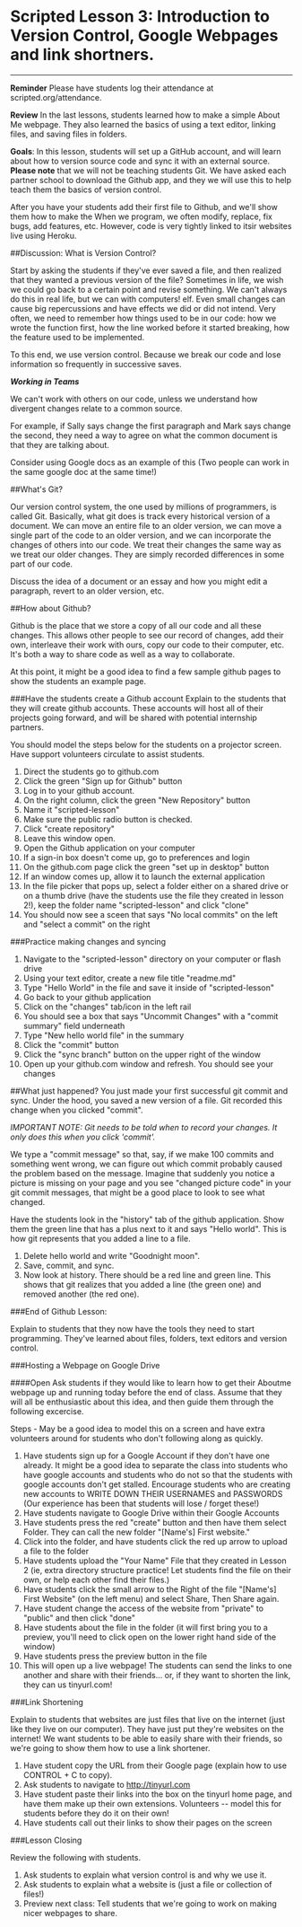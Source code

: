 # Scripted Lesson 3: Introduction to Version Control, Google Webpages and link shortners.

-----------------
**Reminder** Please have students log their attendance at scripted.org/attendance.

**Review** In the last lessons, students learned how to make a simple About Me webpage. They also learned the basics of using a text editor, linking files, and saving files in folders.

**Goals**: In this lesson, students will set up a GitHub account, and will learn about how to version source code and sync it with an external source.  **Please note** that we will not be teaching students Git.  We have asked each partner school to download the Github app, and they we will use this to help teach them the basics of version control.  

After you have your students add their first file to Github, and we'll show them how to make the
When we program, we often modify, replace, fix bugs, add features, etc. However, code is very tightly linked to itsir websites live using Heroku.


##Discussion: What is Version Control?

Start by asking the students if they've ever saved a file, and then realized that they wanted a previous version of the file? Sometimes in life, we wish we could go back to a certain point and revise something. We can't always do this in real life, but we can with computers!
elf. Even small changes can cause big repercussions and have effects we did or did not intend. Very often, we need to remember how things used to be in our code: how we wrote the function first, how the line worked before it started breaking, how the feature used to be implemented. 

To this end, we use version control. Because we break our code and lose information so frequently in successive saves.

***Working in Teams***

We can't work with others on our code, unless we understand how divergent changes relate to a common source. 

For example, if Sally says change the first paragraph and Mark says change the second, they need a way to agree on what the common document is that they are talking about.  

Consider using Google docs as an example of this (Two people can work in the same google doc at the same time!)

##What's Git?

Our version control system, the one used by millions of programmers, is called Git. Basically, what git does is track every historical version of a document. We can move an entire file to an older version, we can move a single part of the code to an older version, and we can incorporate the changes of others into our code. We treat their changes the same way as we treat our older changes. They are simply recorded differences in some part of our code.

Discuss the idea of a document or an essay and how you might edit a paragraph, revert to an older version, etc.

##How about Github?

Github is the place that we store a copy of all our code and all these changes. This allows other people to see our record of changes, add their own, interleave their work with ours, copy our code to their computer, etc. It's both a way to share code as well as a way to collaborate.

At this point, it might be a good idea to find a few sample github pages to show the students an example page.

###Have the students create a Github account
Explain to the students that they will create github accounts. These accounts will host all of their projects going forward, and will be shared with potential internship partners.

You should model the steps below for the students on a projector screen. Have support volunteers circulate to assist students.

1. Direct the students go to github.com
2. Click the green "Sign up for Github" button
3. Log in to your github account.
4. On the right column, click the green "New Repository" button
5. Name it "scripted-lesson"
6. Make sure the public radio button is checked.
7. Click "create repository"
8. Leave this window open.
9. Open the Github application on your computer
10. If a sign-in box doesn't come up, go to preferences and login
11. On the github.com page click the green "set up in desktop" button
12. If an window comes up, allow it to launch the external application
13. In the file picker that pops up, select a folder either on a shared drive or on a thumb drive (have the students use the file they created in lesson 2!), keep the folder name "scripted-lesson"  and click "clone"
14. You should now see a sceen that says "No local commits" on the left and "select a commit" on the right

###Practice making changes and syncing
1. Navigate to the "scripted-lesson" directory on your computer or flash drive
2. Using your text editor, create a new file title "readme.md"
3. Type "Hello World" in the file and save it inside of "scripted-lesson"
4. Go back to your github application
5. Click on the "changes" tab/icon in the left rail
6. You should see a box that says "Uncommit Changes" with a "commit summary" field underneath
7. Type "New hello world file" in the summary
8. Click the "commit" button
9. Click the "sync branch" button on the upper right of the window
10. Open up your github.com window and refresh. You should see your changes

##What just happened?
You just made your first successful git commit and sync. Under the hood, you saved a new version of a file. Git recorded this change when you clicked "commit". 

*IMPORTANT NOTE: Git needs to be told when to record your changes. It only does this when you click 'commit'.*

We type a "commit message" so that, say, if we make 100 commits and something went wrong, we can figure out which commit probably caused the problem based on the message. Imagine that suddenly you notice a picture is missing on your page and you see "changed picture code" in your git commit messages, that might be a good place to look to see what changed.

Have the students look in the "history" tab of the github application. Show them the green line that has a plus next to it and says "Hello world". This is how git represents that you added a line to a file.

1. Delete hello world and write "Goodnight moon". 
2. Save, commit, and sync.
3. Now look at history. There should be a red line and green line. This shows that git realizes that you added a line (the green one) and removed another (the red one).

###End of Github Lesson:

Explain to students that they now have the tools they need to start programming. They've learned about files, folders, text editors and version control. 

###Hosting a Webpage on Google Drive

####Open
	Ask students if they would like to learn how to get their Aboutme webpage up and running today before the end of class.
	Assume that they will all be enthusiastic about this idea, and then guide them through the following excercise.
	
Steps - May be a good idea to model this on a screen and have extra volunteers around for students who don't following along as quickly.

1. Have students sign up for a Google Account if they don't have one already.  It might be a good idea to separate the class into students who have google accounts and students who do not so that the students with google accounts don't get stalled.  Encourage students who are creating new accounts to WRITE DOWN THEIR USERNAMES and PASSWORDS (Our experience has been that students will lose / forget these!)
2. Have students navigate to Google Drive within their Google Accounts
3. Have students press the red "create" button and then have them select Folder. They can call the new folder "[Name's] First website."
4. Click into the folder, and have students click the red up arrow to upload a file to the folder
5. Have students upload the "Your Name" File that they created in Lesson 2 (ie, extra directory structure practice! Let students find the file on their own, or help each other find their files.)
6. Have students click the small arrow to the Right of the file "[Name's] First Website" (on the left menu) and select Share, Then Share again.
7. Have student change the access of the website from "private" to "public" and then click "done"
8. Have students about the file in the folder (it will first bring you to a preview, you'll need to click open on the lower right hand side of the window)
9. Have students press the preview button in the file
10. This will open up a live webpage!  The students can send the links to one another and share with their friends… or, if they want to shorten the link, they can us tinyurl.com!

###Link Shortening

Explain to students that websites are just files that live on the internet (just like they live on our computer).  They have just put they're websites on the internet!  We want students to be able to easily share with their friends, so we're going to show them how to use a link shortener.

1. Have student copy the URL from their Google page (explain how to use CONTROL + C to copy).
2. Ask students to navigate to http://tinyurl.com
3. Have student paste their links into the box on the tinyurl home page, and have them make up their own extensions. Volunteers -- model this for students before they do it on their own!
4. Have students call out their links to show their pages on the screen

###Lesson Closing

Review the following with students.

1. Ask students to explain what version control is and why we use it.
2. Ask students to explain what a website is (just a file or collection of files!)
3. Preview next class: Tell students that we're going to work on making nicer webpages to share.

